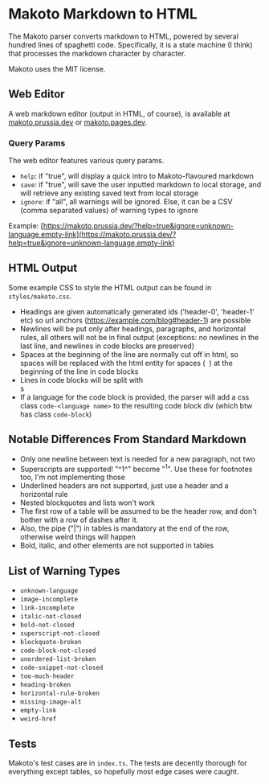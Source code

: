 # Makoto Markdown to HTML
The Makoto parser converts markdown to HTML, powered by several hundred lines of spaghetti code. Specifically, it is a state machine (I think) that processes the markdown character by character.

Makoto uses the MIT license.

## Web Editor
A web markdown editor (output in HTML, of course), is available at [makoto.prussia.dev](https://makoto.prussia.dev) or [makoto.pages.dev](https://makoto.pages.dev).

### Query Params
The web editor features various query params.

- `help`: if "true", will display a quick intro to Makoto-flavoured markdown
- `save`: if "true", will save the user inputted markdown to local storage, and will retrieve any existing saved text from local storage
- `ignore`: if "all", all warnings will be ignored. Else, it can be a CSV (comma separated values) of warning types to ignore

Example: [https://makoto.prussia.dev/?help=true&ignore=unknown-language,empty-link](https://makoto.prussia.dev/?help=true&ignore=unknown-language,empty-link)

## HTML Output
Some example CSS to style the HTML output can be found in `styles/makoto.css`.

- Headings are given automatically generated ids ('header-0', 'header-1' etc) so url anchors (https://example.com/blog#header-1) are possible
- Newlines will be put only after headings, paragraphs, and horizontal rules, all others will not be in final output (exceptions: no newlines in the last line, and newlines in code blocks are preserved)
- Spaces at the beginning of the line are normally cut off in html, so spaces will be replaced with the html entity for spaces (&nbsp;&nbsp;) at the beginning of the line in code blocks
- Lines in code blocks will be split with <br>s
- If a language for the code block is provided, the parser will add a css class `code-<language name>` to the resulting code block div (which btw has class `code-block`)

## Notable Differences From Standard Markdown
- Only one newline between text is needed for a new paragraph, not two
- Superscripts are supported! "^1^" become "<sup>1</sup>". Use these for footnotes too, I'm not implementing those
- Underlined headers are not supported, just use a header and a horizontal rule
- Nested blockquotes and lists won't work
- The first row of a table will be assumed to be the header row, and don't bother with a row of dashes after it.
- Also, the pipe ("|") in tables is mandatory at the end of the row, otherwise weird things will happen
- Bold, italic, and other elements are not supported in tables

## List of Warning Types
- `unknown-language`
- `image-incomplete`
- `link-incomplete`
- `italic-not-closed`
- `bold-not-closed`
- `superscript-not-closed`
- `blockquote-broken`
- `code-block-not-closed`
- `unordered-list-broken`
- `code-snippet-not-closed`
- `too-much-header`
- `heading-broken`
- `horizontal-rule-broken`
- `missing-image-alt`
- `empty-link`
- `weird-href`

## Tests
Makoto's test cases are in `index.ts`. The tests are decently thorough for everything except tables, so hopefully most edge cases were caught.
